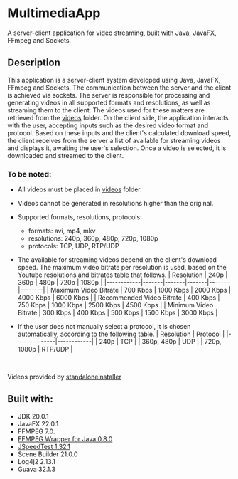# MultimediaApp
A server-client application for video streaming, built with Java, JavaFX, FFmpeg and Sockets.
## Description
This application is a server-client system developed using Java, JavaFX, FFmpeg and Sockets. The communication between the server and the client is achieved via sockets. The server is responsible for processing and generating videos in all supported formats and resolutions, as well as streaming them to the client. The videos used for these matters are retrieved from the [videos](https://github.com/GeorgiaKt/MultimediaApp/tree/main/src/main/resources/videos) folder. On the client side, the application interacts with the user, accepting inputs such as the desired video format and protocol. Based on these inputs and the client's calculated download speed, the client receives from the server a list of available for streaming videos and displays it, awaiting the user's selection. Once a video is selected, it is downloaded and streamed to the client.

### To be noted:
- All videos must be placed in [videos](https://github.com/GeorgiaKt/MultimediaApp/tree/main/src/main/resources/videos) folder.
- Videos cannot be generated in resolutions higher than the original.
- Supported formats, resolutions, protocols:
    - formats: avi, mp4, mkv
    - resolutions: 240p, 360p, 480p, 720p, 1080p
    - protocols: TCP, UDP, RTP/UDP
- The available for streaming videos depend on the client's download speed. The maximum video bitrate per resolution is used, based on the Youtube resolutions and bitrates table that follows.
  | Resolution | 240p  | 360p  | 480p  | 720p  | 1080p  |
  |------------|-------|-------|-------|-------|--------|
  | Maximum Video Bitrate | 700 Kbps | 1000 Kbps | 2000 Kbps | 4000 Kbps | 6000 Kbps |
  | Recommended Video Bitrate | 400 Kbps | 750 Kbps | 1000 Kbps | 2500 Kbps | 4500 Kbps |
  | Minimum Video Bitrate | 300 Kbps | 400 Kbps | 500 Kbps | 1500 Kbps | 3000 Kbps |

- If the user does not manually select a protocol, it is chosen automatically, according to the following table.
  |  Resolution  |  Protocol  |
  |--------------|------------|
  |    240p      |    TCP     |
  |  360p, 480p  |    UDP     |
  | 720p, 1080p  |   RTP/UDP  |

</br>

Videos provided by [standaloneinstaller](https://standaloneinstaller.com/blog/big-list-of-sample-videos-for-testers-124.html)

## Built with:
- JDK 20.0.1
- JavaFX 22.0.1
- FFMPEG 7.0.
- [FFMPEG Wrapper for Java 0.8.0](https://github.com/bramp/ffmpeg-cli-wrapper)
- [JSpeedTest 1.32.1](https://github.com/bertrandmartel/speed-test-lib)
- Scene Builder 21.0.0
- Log4j2 2.13.1
- Guava 32.1.3
